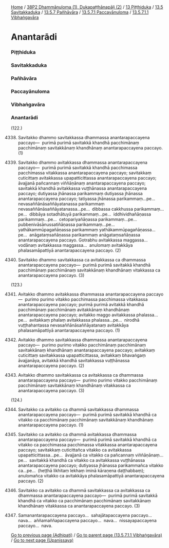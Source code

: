
[Home](/) / [38P2 Dhammānuloma (1), Dukapaṭṭhānapāḷi (2)](/tipitaka/38P2.md) / [13 Piṭṭhiduka](/tipitaka/38P2/13.md) / [13.5 Savitakkaduka](/tipitaka/38P2/13/13.5.md) / [13.5.7 Pañhāvāra](/tipitaka/38P2/13/13.5/13.5.7.md) / [13.5.7.1 Paccayānuloma](/tipitaka/38P2/13/13.5/13.5.7/13.5.7.1.md) / [13.5.7.1.1 Vibhaṅgavāra](/tipitaka/38P2/13/13.5/13.5.7/13.5.7.1/13.5.7.1.1.md)

# Anantarādi

### Piṭṭhiduka

### Savitakkaduka

### Pañhāvāra

### Paccayānuloma

### Vibhaṅgavāra

### Anantarādi

(122.)

4338. Savitakko dhammo savitakkassa dhammassa anantarapaccayena paccayo—  purimā purimā savitakkā khandhā pacchimānaṃ pacchimānaṃ savitakkānaṃ khandhānaṃ anantarapaccayena paccayo. (1)

4339. Savitakko dhammo avitakkassa dhammassa anantarapaccayena paccayo—  purimā purimā savitakkā khandhā pacchimassa pacchimassa vitakkassa anantarapaccayena paccayo; savitakkaṃ cuticittaṃ avitakkassa upapatticittassa anantarapaccayena paccayo; āvajjanā pañcannaṃ viññāṇānaṃ anantarapaccayena paccayo; savitakkā khandhā avitakkassa vuṭṭhānassa anantarapaccayena paccayo; dutiyassa jhānassa parikammaṃ dutiyassa jhānassa anantarapaccayena paccayo; tatiyassa jhānassa parikammaṃ…pe…  nevasaññānāsaññāyatanassa parikammaṃ nevasaññānāsaññāyatanassa…pe…  dibbassa cakkhussa parikammaṃ…pe…  dibbāya sotadhātuyā parikammaṃ…pe…  iddhividhañāṇassa parikammaṃ…pe…  cetopariyañāṇassa parikammaṃ…pe…  pubbenivāsānussatiñāṇassa parikammaṃ…pe…  yathākammūpagañāṇassa parikammaṃ yathākammūpagañāṇassa…pe…  anāgataṃsañāṇassa parikammaṃ anāgataṃsañāṇassa anantarapaccayena paccayo. Gotrabhu avitakkassa maggassa…  vodānaṃ avitakkassa maggassa…  anulomaṃ avitakkāya phalasamāpattiyā anantarapaccayena paccayo. (2)

4340. Savitakko dhammo savitakkassa ca avitakkassa ca dhammassa anantarapaccayena paccayo—  purimā purimā savitakkā khandhā pacchimānaṃ pacchimānaṃ savitakkānaṃ khandhānaṃ vitakkassa ca anantarapaccayena paccayo. (3)

(123.)

4341. Avitakko dhammo avitakkassa dhammassa anantarapaccayena paccayo—  purimo purimo vitakko pacchimassa pacchimassa vitakkassa anantarapaccayena paccayo; purimā purimā avitakkā khandhā pacchimānaṃ pacchimānaṃ avitakkānaṃ khandhānaṃ anantarapaccayena paccayo; avitakko maggo avitakkassa phalassa…pe…  avitakkaṃ phalaṃ avitakkassa phalassa…pe…  nirodhā vuṭṭhahantassa nevasaññānāsaññāyatanaṃ avitakkāya phalasamāpattiyā anantarapaccayena paccayo. (1)

4342. Avitakko dhammo savitakkassa dhammassa anantarapaccayena paccayo—  purimo purimo vitakko pacchimānaṃ pacchimānaṃ savitakkānaṃ khandhānaṃ anantarapaccayena paccayo; avitakkaṃ cuticittaṃ savitakkassa upapatticittassa, avitakkaṃ bhavaṅgaṃ āvajjanāya, avitakkā khandhā savitakkassa vuṭṭhānassa anantarapaccayena paccayo. (2)

4343. Avitakko dhammo savitakkassa ca avitakkassa ca dhammassa anantarapaccayena paccayo—  purimo purimo vitakko pacchimānaṃ pacchimānaṃ savitakkānaṃ khandhānaṃ vitakkassa ca anantarapaccayena paccayo. (3)

(124.)

4344. Savitakko ca avitakko ca dhammā savitakkassa dhammassa anantarapaccayena paccayo—  purimā purimā savitakkā khandhā ca vitakko ca pacchimānaṃ pacchimānaṃ savitakkānaṃ khandhānaṃ anantarapaccayena paccayo. (1)

4345. Savitakko ca avitakko ca dhammā avitakkassa dhammassa anantarapaccayena paccayo—  purimā purimā savitakkā khandhā ca vitakko ca pacchimassa pacchimassa vitakkassa anantarapaccayena paccayo; savitakkaṃ cuticittañca vitakko ca avitakkassa upapatticittassa…pe…  āvajjanā ca vitakko ca pañcannaṃ viññāṇānaṃ…pe…  savitakkā khandhā ca vitakko ca avitakkassa vuṭṭhānassa anantarapaccayena paccayo; dutiyassa jhānassa parikammañca vitakko ca…pe…  (heṭṭhā likhitaṃ lekhaṃ iminā kāraṇena daṭṭhabbaṃ); anulomañca vitakko ca avitakkāya phalasamāpattiyā anantarapaccayena paccayo. (2)

4346. Savitakko ca avitakko ca dhammā savitakkassa ca avitakkassa ca dhammassa anantarapaccayena paccayo—  purimā purimā savitakkā khandhā ca vitakko ca pacchimānaṃ pacchimānaṃ savitakkānaṃ khandhānaṃ vitakkassa ca anantarapaccayena paccayo. (3)

4347. Samanantarapaccayena paccayo…  sahajātapaccayena paccayo…  nava…  aññamaññapaccayena paccayo…  nava…  nissayapaccayena paccayo…  nava.

[Go to previous page (Adhipati)](/tipitaka/38P2/13/13.5/13.5.7/13.5.7.1/13.5.7.1.1/Adhipati.md) / [Go to parent page (13.5.7.1.1 Vibhaṅgavāra)](/tipitaka/38P2/13/13.5/13.5.7/13.5.7.1/13.5.7.1.1.md) / [Go to next page (Upanissaya)](/tipitaka/38P2/13/13.5/13.5.7/13.5.7.1/13.5.7.1.1/Upanissaya.md)


